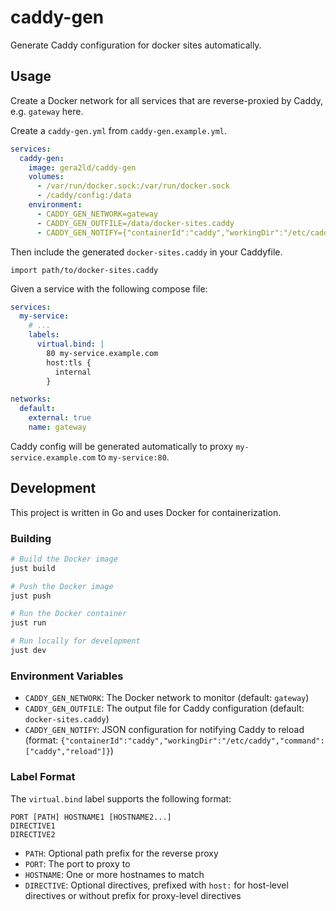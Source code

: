 # caddy-gen

Generate Caddy configuration for docker sites automatically.

## Usage

Create a Docker network for all services that are reverse-proxied by Caddy, e.g. `gateway` here.

Create a `caddy-gen.yml` from `caddy-gen.example.yml`.

```yaml
services:
  caddy-gen:
    image: gera2ld/caddy-gen
    volumes:
      - /var/run/docker.sock:/var/run/docker.sock
      - /caddy/config:/data
    environment:
      - CADDY_GEN_NETWORK=gateway
      - CADDY_GEN_OUTFILE=/data/docker-sites.caddy
      - CADDY_GEN_NOTIFY={"containerId":"caddy","workingDir":"/etc/caddy","command":["caddy","reload"]}
```

Then include the generated `docker-sites.caddy` in your Caddyfile.

```caddy
import path/to/docker-sites.caddy
```

Given a service with the following compose file:

```yaml
services:
  my-service:
    # ...
    labels:
      virtual.bind: |
        80 my-service.example.com
        host:tls {
          internal
        }

networks:
  default:
    external: true
    name: gateway
```

Caddy config will be generated automatically to proxy `my-service.example.com` to `my-service:80`.

## Development

This project is written in Go and uses Docker for containerization.

### Building

```bash
# Build the Docker image
just build

# Push the Docker image
just push

# Run the Docker container
just run

# Run locally for development
just dev
```

### Environment Variables

- `CADDY_GEN_NETWORK`: The Docker network to monitor (default: `gateway`)
- `CADDY_GEN_OUTFILE`: The output file for Caddy configuration (default: `docker-sites.caddy`)
- `CADDY_GEN_NOTIFY`: JSON configuration for notifying Caddy to reload (format: `{"containerId":"caddy","workingDir":"/etc/caddy","command":["caddy","reload"]}`)

### Label Format

The `virtual.bind` label supports the following format:

```
PORT [PATH] HOSTNAME1 [HOSTNAME2...]
DIRECTIVE1
DIRECTIVE2
```

- `PATH`: Optional path prefix for the reverse proxy
- `PORT`: The port to proxy to
- `HOSTNAME`: One or more hostnames to match
- `DIRECTIVE`: Optional directives, prefixed with `host:` for host-level directives or without prefix for proxy-level directives
